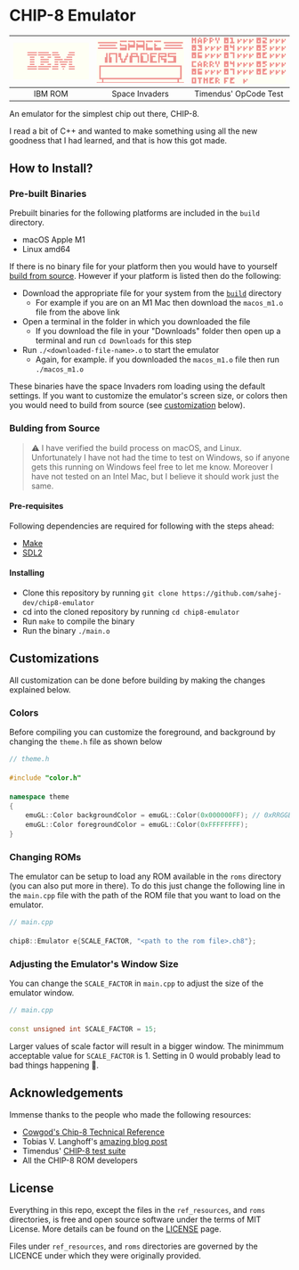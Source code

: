# CHIP-8 Emulator

| ![picture 1](images/991c0c560b8d3ad78d7c703d93a67e877d93cee8e359045b7004afa529daccdf.png) | ![picture 2](images/65ed94de6b5907451d165f3548967b331809de17b99bf1c1530b4165bcaa6504.png) | ![picture 4](images/47cca49adbe4a3547f483e7197175e60b06d51354de04605fe91d57b76fa7c4e.png) |
| :---------------------------------------------------------------------------------------: | :---------------------------------------------------------------------------------------: | :---------------------------------------------------------------------------------------: |
|                                          IBM ROM                                          |                                      Space Invaders                                       |                                   Timendus' OpCode Test                                   |

An emulator for the simplest chip out there, CHIP-8.

I read a bit of C++ and wanted to make something using all the new goodness that I had learned, and that is how this got made.

## How to Install?

### Pre-built Binaries

Prebuilt binaries for the following platforms are included in the `build` directory.

- macOS Apple M1
- Linux amd64

If there is no binary file for your platform then you would have to yourself [build from source](#bulding-from-source). However if your platform is listed then do the following:

- Download the appropriate file for your system from the [`build`](./build/) directory
  - For example if you are on an M1 Mac then download the `macos_m1.o` file from the above link
- Open a terminal in the folder in which you downloaded the file
  - If you download the file in your "Downloads" folder then open up a terminal and run `cd Downloads` for this step
- Run `./<downloaded-file-name>.o` to start the emulator
  - Again, for example. if you downloaded the `macos_m1.o` file then run `./macos_m1.o`

These binaries have the space Invaders rom loading using the default settings. If you want to customize the emulator's screen size, or colors then you would need to build from source (see [customization](#customizations) below).

### Bulding from Source

> ⚠️ I have verified the build process on macOS, and Linux. Unfortunately I have not had the time to test on Windows, so if anyone gets this running on Windows feel free to let me know. Moreover I have not tested on an Intel Mac, but I believe it should work just the same.

#### Pre-requisites

Following dependencies are required for following with the steps ahead:

- [Make](https://www.gnu.org/software/make/)
- [SDL2](https://www.libsdl.org/)

#### Installing

- Clone this repository by running `git clone https://github.com/sahej-dev/chip8-emulator`
- cd into the cloned repository by running `cd chip8-emulator`
- Run `make` to compile the binary
- Run the binary `./main.o`

## Customizations

All customization can be done before building by making the changes explained below.

### Colors

Before compiling you can customize the foreground, and background by changing the `theme.h` file as shown below

```cpp
// theme.h

#include "color.h"

namespace theme
{
    emuGL::Color backgroundColor = emuGL::Color(0x000000FF); // 0xRRGGBBBAA
    emuGL::Color foregroundColor = emuGL::Color(0xFFFFFFFF);
}

```

### Changing ROMs

The emulator can be setup to load any ROM available in the `roms` directory (you can also put more in there). To do this just change the following line in the `main.cpp` file with the path of the ROM file that you want to load on the emulator.

```cpp
// main.cpp

chip8::Emulator e{SCALE_FACTOR, "<path to the rom file>.ch8"};

```

### Adjusting the Emulator's Window Size

You can change the `SCALE_FACTOR` in `main.cpp` to adjust the size of the emulator window.

```cpp
// main.cpp

const unsigned int SCALE_FACTOR = 15;

```

Larger values of scale factor will result in a bigger window. The minimmum acceptable value for `SCALE_FACTOR` is 1. Setting in 0 would probably lead to bad things happening 🙂.

## Acknowledgements

Immense thanks to the people who made the following resources:

- [Cowgod's Chip-8 Technical Reference](http://devernay.free.fr/hacks/chip8/C8TECH10.HTM)
- Tobias V. Langhoff's [amazing blog post](https://tobiasvl.github.io/blog/write-a-chip-8-emulator/)
- Timendus' [CHIP-8 test suite](https://github.com/Timendus/chip8-test-suite)
- All the CHIP-8 ROM developers

## License

Everything in this repo, except the files in the `ref_resources`, and `roms` directories, is free and open source software under the terms of MIT License. More details can be found on the [LICENSE](./LICENSE) page.

Files under `ref_resources`, and `roms` directories are governed by the LICENCE under which they were originally provided.
